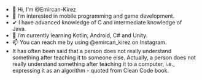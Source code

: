 * 👋 Hi, I’m @Emircan-Kirez
* 👀 I’m interested in mobile programming and game development.
* ✔  I have advanced knowledge of C and intermediate knowledge of Java. 
* 🌱 I’m currently learning Kotlin, Android, C# and Unity.
* 📫 You can reach me by using @emircan_kirez on Instagram.
* It has often been said that a person does not really understand something after teaching it to someone else. Actually, a person does not really understand something after teaching it to a computer, i.e., expressing it as an algorithm - quoted from Clean Code book.

<!---
Emircan-Kirez/Emircan-Kirez is a ✨ special ✨ repository because its `README.md` (this file) appears on your GitHub profile.
You can click the Preview link to take a look at your changes.
--->
